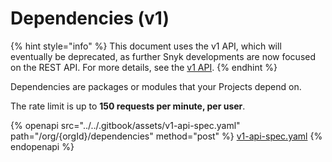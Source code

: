 # Dependencies (v1)

{% hint style="info" %}
This document uses the v1 API, which will eventually be deprecated, as further Snyk developments are now focused on the REST API. For more details, see the [v1 API](../v1-api.md).
{% endhint %}

Dependencies are packages or modules that your Projects depend on.

The rate limit is up to **150 requests per minute, per user**.

{% openapi src="../../.gitbook/assets/v1-api-spec.yaml" path="/org/{orgId}/dependencies" method="post" %}
[v1-api-spec.yaml](../../.gitbook/assets/v1-api-spec.yaml)
{% endopenapi %}
